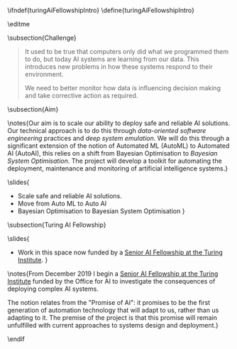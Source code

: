 \ifndef{turingAiFellowshipIntro}
\define{turingAiFellowshipIntro}

\editme

\subsection{Challenge}

> It used to be true that computers only did what we programmed them to do, but today AI systems are learning from our data. This introduces new problems in how these systems respond to their environment. 
>
>We need to better monitor how data is influencing decision making and take corrective action as required. 


\subsection{Aim}

\notes{Our aim is to scale our ability to deploy safe and reliable AI
solutions. Our technical approach is to do this through *data-oriented
software engineering* practices and *deep system emulation*. We will do this through  a
significant extension of the notion of Automated ML
(AutoML) to Automated AI (AutoAI), this relies on a shift from Bayesian Optimisation to *Bayesian System Optimisation*. The project will
develop a toolkit for automating the deployment, maintenance and
monitoring of artificial intelligence systems.}

\slides{
* Scale safe and reliable AI solutions. 
* Move from Auto ML to Auto AI
* Bayesian Optimisation to Bayesian System Optimisation
}


\subsection{Turing AI Fellowship}

\slides{
* Work in this space now funded by a [Senior AI Fellowship at the Turing Institute](https://www.turing.ac.uk/news/welcoming-world-class-turing-ai-fellows-institute). 
}

\notes{From December 2019 I begin a [Senior AI Fellowship at the Turing Institute](https://www.turing.ac.uk/news/welcoming-world-class-turing-ai-fellows-institute) funded by the Office for AI to investigate the consequences of deploying complex AI systems.

The notion relates from the "Promise of AI": it promises to be the first generation of automation technology that will adapt to us, rather than us adapting to it. The premise of the project is that this promise will remain unfulfilled with current approaches to systems design and deployment.}

\endif
